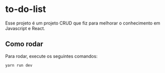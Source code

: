 # to-do-list

Esse projeto é um projeto CRUD que fiz para melhorar o conhecimento em Javascript e React.

## Como rodar

Para rodar, execute os seguintes comandos: 

```
yarn run dev
```
